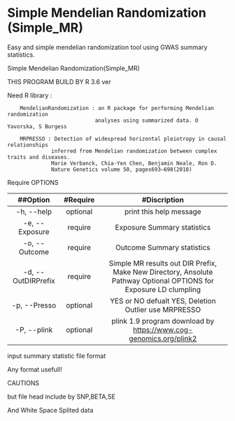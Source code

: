 # Simple Mendelian Randomization (Simple_MR)
Easy and simple mendelian randomization tool using GWAS summary statistics.


Simple Mendelian Randomization(Simple_MR)
  
THIS PROGRAM BUILD BY R 3.6 ver


Need R library :

        MendelianRandomization : an R package for performing Mendelian randomization
                                analyses using summarized data. O Yavorska, S Burgess

        MRPRESSO : Detection of widespread horizontal pleiotropy in causal relationships
                  inferred from Mendelian randomization between complex traits and diseases.
                  Marie Verbanck, Chia-Yen Chen, Benjamin Neale, Ron D.
                  Nature Genetics volume 50, pages693–698(2018)


Require OPTIONS

| ##Option | #Require | #Discription | 
| :-----: | :---: | :------: |
| -h, --help | optional |print this help message|
| -e, --Exposure | require |  Exposure Summary statistics |
| -o, --Outcome  | require |  Outcome Summary statistics |
| -d, --OutDIRPrefix | require | Simple MR results out DIR Prefix, Make New Directory, Ansolute Pathway Optional OPTIONS for Exposure LD clumpling |
| -p, --Presso  | optional | YES or NO defualt YES, Deletion Outlier use MRPRESSO |
|-P, --plink    | optional | plink 1.9 program download by https://www.cog-genomics.org/plink2 |



input summary statistic file format

Any format usefull!

CAUTIONS

but file head include by SNP,BETA,SE

And White Space Splited data


